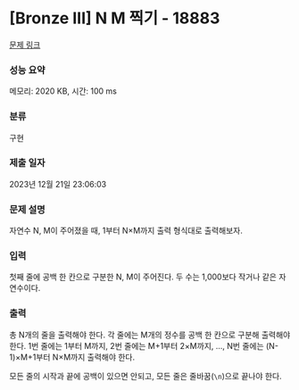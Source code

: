 # [Bronze III] N M 찍기 - 18883 

[문제 링크](https://www.acmicpc.net/problem/18883) 

### 성능 요약

메모리: 2020 KB, 시간: 100 ms

### 분류

구현

### 제출 일자

2023년 12월 21일 23:06:03

### 문제 설명

<p>자연수 N, M이 주어졌을 때, 1부터 N×M까지 출력 형식대로 출력해보자.</p>

### 입력 

 <p>첫째 줄에 공백 한 칸으로 구분한 N, M이 주어진다. 두 수는 1,000보다 작거나 같은 자연수이다.</p>

### 출력 

 <p>총 N개의 줄을 출력해야 한다. 각 줄에는 M개의 정수를 공백 한 칸으로 구분해 출력해야 한다. 1번 줄에는 1부터 M까지, 2번 줄에는 M+1부터 2×M까지, ..., N번 줄에는 (N-1)×M+1부터 N×M까지 출력해야 한다.</p>

<p>모든 줄의 시작과 끝에 공백이 있으면 안되고, 모든 줄은 줄바꿈(<code>\n</code>)으로 끝나야 한다.</p>

